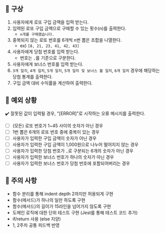 ## 📌 구상
1. 사용자에게 로또 구입 금액을 입력 받는다.
2. 입력된 로또 구입 금액으로 구매할 수 있는 횟수(n)를 출력한다.
   - `n개를 구매했습니다.`
3. 중복되지 않는 로또 번호를 6개씩 n번 뽑은 조합을 나열한다.
   - ex) `[8, 21, 23, 41, 42, 43]`
4. 사용자에게 당첨 번호를 입력 받는다.
   - 번호는 `,`를 기준으로 구분한다.
5. 사용자에게 보너스 번호를 입력 받는다.
6. `3개 일치`, `4개 일치`, `5개 일치`, `5개 일치 및 보너스 볼 일치`, `6개 일치` 경우에 해당하는 당첨 통계를 출력한다.
7. 구입 금액 대비 수익률을 계산하여 출력한다.


## 📌 예외 상황
✔️ 잘못된 값이 입력될 경우, "[ERROR]"로 시작하는 오류 메시지를 출력한다.
- [ ] (모든) 로또 번호가 1~45 사이의 숫자가 아닌 경우
- [ ] 1번 뽑은 6개의 로또 번호 중에 중복이 있는 경우
- [ ] 사용자가 입력한 구입 금액이 숫자가 아닌 경우
- [ ] 사용자가 입력한 구입 금액이 1,000원으로 나누어 떨어지지 않는 경우
- [ ] 사용자가 입력한 당첨 번호가 `,`로 구분되는 6개의 숫자가 아닌 경우
- [ ] 사용자가 입력한 보너스 번호가 하나의 숫자가 아닌 경우
- [ ] 사용자가 입력한 보너스 번호가 당첨 번호에 포함되어버리는 경우

## 📌 주의 사항
- 함수 분리를 통해 indent depth 2까지만 허용되게 구현
- 함수(메서드)가 하나의 일만 하도록 구현
- 함수(메서드)의 길이가 15라인을 넘어가지 않도록 구현
- 도메인 로직에 대한 단위 테스트 구현 (Jest를 통해 테스트 코드 추가)
- if/return 사용 (else 지양)
- 1, 2주차 공통 피드백 반영
